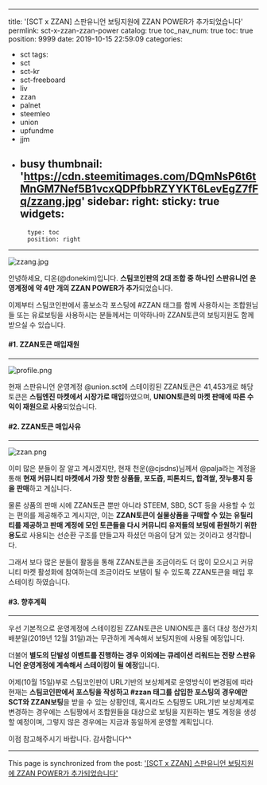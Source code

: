 
---
title: '[SCT x ZZAN] 스판유니언 보팅지원에 ZZAN POWER가 추가되었습니다'
permlink: sct-x-zzan-zzan-power
catalog: true
toc_nav_num: true
toc: true
position: 9999
date: 2019-10-15 22:59:09
categories:
- sct
tags:
- sct
- sct-kr
- sct-freeboard
- liv
- zzan
- palnet
- steemleo
- union
- upfundme
- jjm
- busy
thumbnail: 'https://cdn.steemitimages.com/DQmNsP6t6tMnGM7Nef5B1vcxQDPfbbRZYYKT6LevEgZ7fFq/zzang.jpg'
sidebar:
    right:
        sticky: true
widgets:
    -
        type: toc
        position: right
---


![zzang.jpg](https://cdn.steemitimages.com/DQmNsP6t6tMnGM7Nef5B1vcxQDPfbbRZYYKT6LevEgZ7fFq/zzang.jpg)

안녕하세요, 디온(@donekim)입니다. **스팀코인판의 2대 조합 중 하나인 스판유니언 운영계정에 약 4만 개의 ZZAN POWER가 추가**되었습니다. 

이제부터 스팀코인판에서 홍보소각 포스팅에 #ZZAN 태그를 함께 사용하시는 조합원님들 또는 유료보팅을 사용하시는 분들께서는 미약하나마 ZZAN토큰의 보팅지원도 함께 받으실 수 있습니다.

#### #1. ZZAN토큰 매입재원
---

![profile.png](https://cdn.steemitimages.com/DQmeZuJZGFfR62PsbqfQLUrBRH6CRfUmbjNye4X7wYKBeJV/profile.png)

현재 스판유니언 운영계정 @union.sct에 스테이킹된 ZZAN토큰은 41,453개로 해당 토큰은 **스팀엔진 마켓에서 시장가로 매입**하였으며, **UNION토큰의 마켓 판매에 따른 수익이 재원으로 사용**되었습니다. 


#### #2. ZZAN토큰 매입사유
---
![zzan.png](https://cdn.steemitimages.com/DQmdzy9iUcoM2fCiuSFF9BxSiyyGoDHKcmmxAiRuasv8v5s/zzan.png)

이미 많은 분들이 잘 알고 계시겠지만, 현재 천운(@cjsdns)님께서 @palja라는 계정을 통해 **현재 커뮤니티 마켓에서 가장 핫한 상품들, 포도즙, 피톤치드, 합격쌀, 잣누룽지 등을 판매**하고 계십니다. 

물론 상품의 판매 시에 ZZAN토큰 뿐만 아니라 STEEM, SBD, SCT 등을 사용할 수 있는 편의를 제공해주고 계시지만, 이는 **ZZAN토큰이 실물상품을 구매할 수 있는 유틸리티를 제공하고 판매 계정에 모인 토큰들을 다시 커뮤니티 유저들의 보팅에 환원하기 위한 용도**로 사용되는 선순환 구조를 만들고자 하셨던 마음이 담겨 있는 것이라고 생각합니다.

그래서 보다 많은 분들이 활동을 통해 ZZAN토큰을 조금이라도 더 많이 모으시고 커뮤니티 마켓 활성화에 참여하는데 조금이라도 보탬이 될 수 있도록 ZZAN토큰을 매입 후 스테이킹 하였습니다.

#### #3. 향후계획
---
우선 기본적으로 운영계정에 스테이킹된 ZZAN토큰은 UNION토큰 홀더 대상 청산가치 배분일(2019년 12월 31일)과는 무관하게 계속해서 보팅지원에 사용될 예정입니다. 

더불어  **별도의 단발성 이벤트를 진행하는 경우 이외에는 큐레이션 리워드는 전량 스판유니언 운영계정에 계속해서 스테이킹이 될 예정**입니다. 

어제(10월 15일)부로 스팀코인판이 URL기반의 보상체계로 운영방식이 변경됨에 따라 현재는 **스팀코인판에서 포스팅을 작성하고 #zzan 태그를 삽입한 포스팅의 경우에만 SCT와 ZZAN보팅**을 받을 수 있는 상황인데, 혹시라도 스팀짱도 URL기반 보상체계로 변경하는 경우에는 스팀짱에서 조합원들을 대상으로 보팅을 지원하는 별도 계정을 생성할 예정이며, 그렇지 않은 경우에는 지금과 동일하게 운영할 계획입니다.

이점 참고해주시기 바랍니다. 감사합니다^^

- - -

This page is synchronized from the post: ['[SCT x ZZAN] 스판유니언 보팅지원에 ZZAN POWER가 추가되었습니다'](https://steemit.com/@donekim/sct-x-zzan-zzan-power)
